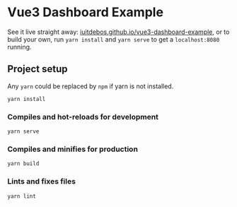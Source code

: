 # Vue3 Dashboard Example

See it live straight away: [iuitdebos.github.io/vue3-dashboard-example](https://iuitdebos.github.io/vue3-dashboard-example/), or to build your own, run `yarn install` and `yarn serve` to get a `localhost:8080` running.

## Project setup
Any `yarn` could be replaced by `npm` if yarn is not installed.

```
yarn install
```

### Compiles and hot-reloads for development
```
yarn serve
```

### Compiles and minifies for production
```
yarn build
```

### Lints and fixes files
```
yarn lint
```
